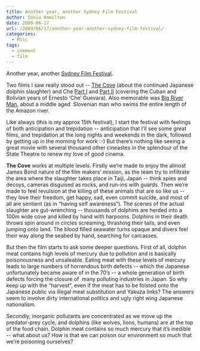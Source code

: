 ```yaml
---
title: Another year, another Sydney Film Festival
author: Sonia Hamilton
date: 2009-06-17
url: /2009/06/17/another-year-another-sydney-film-festival/
categories:
  - Misc
tags:
  - comment
  - film
---
```

Another year, another [Sydney Film Festival][1].

<!--more-->

Two films I saw really stood out -- [The Cove][2] (about the continued Japanese dolphin slaughter) and Che [Part I][3] and [Part II][4] (covering the Cuban and Bolivian years of Ernesto &#8216;Che&#8217; Guevara). Also memorable was [Big River Man][5], about a middle aged  Slovenian man who swims the entire length of the Amazon river.

Like always (this is my approx 15th festival), I start the festival with feelings of both anticipation and trepidation -- anticipation that I&#8217;ll see some great films, and trepidation at the long nights and weekends in the dark, followed by getting up in the morning for work :-) But there&#8217;s nothing like seeing a great movie with several thousand other cineastes in the splendour of the State Theatre to renew my love of good cinema.

**The Cove** works at multiple levels. Firstly we&#8217;re made to enjoy the almost James Bond nature of the film makers&#8217; mission, as the team try to infiltrate the area where the slaughter takes place in Taiji, Japan -- think spies and decoys, cameras disguised as rocks, and run-ins with guards. Then we&#8217;re made to feel revulsion at the killing of these animals that are so like us -- they love their freedom, get happy, sad, even commit suicide, and most of all are sentient (as in &#8220;having self awareness&#8221;). The scenes of the actual slaughter are gut-wrenching -- thousands of dolphins are herded into a 100m wide cove and killed by hand with harpoons. Dolphins in their death throws spin around in circles screaming, thrashing their tails, and even jumping onto land. The blood filled seawater turns opaque and divers feel their way along the seabed by hand, searching for carcasses.

But then the film starts to ask some deeper questions. First of all, dolphin meat contains high levels of mercury due to pollution and is basically poisonousness and unsaleable. Eating meat with these levels of mercury leads to large numbers of horrendous birth defects -- which the Japanese unfortunately became aware of in the 70&#8217;s -- a whole generation of birth defects forcing the closure of  many polluting industries in Japan. So why keep up with the &#8220;harvest&#8221;, even if the meat has to be foisted onto the Japanese public via illegal meat substitution and Yakuza links? The answers seem to involve dirty international politics and ugly right wing Japanese nationalism.

Secondly, inorganic pollutants are concentrated as we move up the predator-prey cycle, and dolphins (like wolves, lions, humans) are at the top of the food chain. Dolphin meat contains so much mercury that it&#8217;s inedible -- what about us? How is that we can poison our environment so much that we&#8217;re poisoning ourselves?

 [1]: http://www.sydneyfilmfestival.org/default.aspx
 [2]: http://thecovemovie.com/
 [3]: http://www.imdb.com/title/tt0892255/
 [4]: http://www.imdb.com/title/tt0374569/
 [5]: http://www.bigriverman.com/
